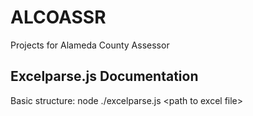 # ALCOASSR
Projects for Alameda County Assessor

## Excelparse.js Documentation

Basic structure:
  node ./excelparse.js \<path to excel file\>

